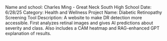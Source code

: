 Name and school: Charles Ming - Great Neck South High School
Date: 6/28/25
Category: Health and Wellness
Project Name: Diabetic Retinopathy Screening Tool
Description: A website to make DR detection more accessible. First analyzes retinal images and gives AI predictions about severity and class. Also includes a CAM heatmap and RAG-enhanced GPT explanation of results.
